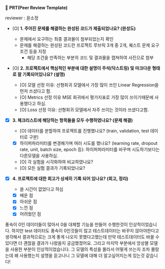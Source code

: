 🔑 **PRT(Peer Review Template)**

reviewer : 윤소정


- [O]  **1. 주어진 문제를 해결하는 완성된 코드가 제출되었나요? (완성도)**
    - 문제에서 요구하는 최종 결과물이 첨부되었는지 확인
    - 문제를 해결하는 완성된 코드란 프로젝트 루브릭 3개 중 2개, 
    퀘스트 문제 요구조건 등을 지칭
        - 해당 조건을 만족하는 부분의 코드 및 결과물을 캡쳐하여 사진으로 첨부

- [O]  **2. 프로젝트에서 핵심적인 부분에 대한 설명이 주석(닥스트링) 및 마크다운 형태로 잘 기록되어있나요? (설명)**
    - [O]  모델 선정 이유: 선형회귀 모델에서 가장 많이 쓰인 Linear Regression을 먼저 쓰셨다고 함.
    - [O]  Metrics 선정 이유 MSE 회귀에서 평가지표로 가장 많이 쓰이기때문에 사용했다고 하심. 
    - [O]  Loss 선정 이유: 선형회귀 모델에서 자주 쓰이는 것이라 쓰셨다고함.

- [X]  **3. 체크리스트에 해당하는 항목들을 모두 수행하였나요? (문제 해결)**
    - [O]  데이터를 분할하여 프로젝트를 진행했나요? (train, validation, test 데이터로 구분)
    - [X]  하이퍼파라미터를 변경해가며 여러 시도를 했나요? (learning rate, dropout rate, unit, batch size, epoch 등): 하이퍼파라미터를 바꾸며 시도하기보다는 다른모델을 사용하심.
    - [O]  각 실험을 시각화하여 비교하였나요? 
    - [O]  모든 실험 결과가 기록되었나요?

- [X]  **4. 프로젝트에 대한 회고가 상세히 기록 되어 있나요? (회고, 정리)**
    - 쓸 시간이 없었다고 하심
    - [X]  배운 점
    - [X]  아쉬운 점
    - [X]  느낀 점
    - [X]  어려웠던 점

  풍속이 0인 데이터들이 많아서 0을 대체할 기능을 만들어 수행한것이 인상적이었습니다. 하지만 test 데이터도 풍속이 0인것들이 많고 테스트데이터는 바꾸지 않아야한다고 생각해서 결과적으로는 크게 좋게 나오지 못했다고했는데 만약 테스트데이터도 바꿀 수 있다면 더 괜찮을 결과가 나왔을지 궁금했졌어요. 그리고 마지막 부분에서 앙상블 모델을 사용한 부분이 인상적이었습니다. 그 모델의 특성을 몰라서 어떻게 쓰는지 조차 몰랐는데 왜 사용했는지 설명을 듣고나니 그 모델에 대해 더 알고싶어지는게 있는것 같습니다!
